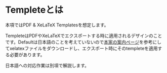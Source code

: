 Templeteとは
============

本項ではPDF & XeLaTeX Templatesを想定します。

TempleteはPDFやXeLaTeXでエクスポートする時に適用されるデザインのことです。Defaultは日本語のことを考えていないので[本家の案内ページ][1]を参考にしてxelatexファイルをダウンロードし、エクスポート時にそのtempleteを適用する必要があります。

[1]: <http://www.texts.io/support/0007/>

日本語への対応作業は別項で解説します。
